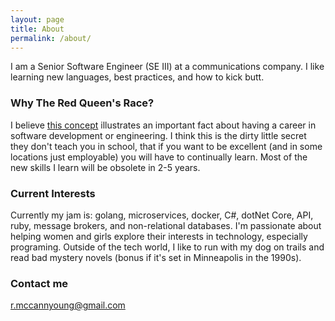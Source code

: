 ```yaml
---
layout: page
title: About
permalink: /about/
---
```


I am a Senior Software Engineer (SE III) at a communications company. I like learning new languages, best practices, and how to kick butt. 

### Why The Red Queen's Race?

I believe [this concept](https://en.wikipedia.org/wiki/Red_Queen%27s_race) illustrates an important fact about having a career in software development or engineering. I think this is the dirty little secret they don't teach you in school, that if you want to be excellent (and in some locations just employable) you will have to continually learn. Most of the new skills I learn will be obsolete in 2-5 years. 

### Current Interests

Currently my jam is: golang, microservices, docker, C#, dotNet Core, API, ruby, message brokers, and non-relational databases. I'm passionate about helping women and girls explore their interests in technology, especially programing. Outside of the tech world, I like to run with my dog on trails and read bad mystery novels (bonus if it's set in Minneapolis in the 1990s).  


### Contact me

[r.mccannyoung@gmail.com](mailto:r.mccannyoung@gmail.com)
